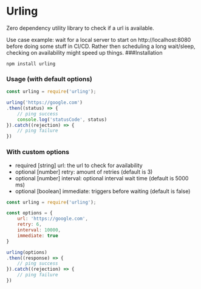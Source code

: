 # Urling
Zero dependency utility library to check if a url is available.

Use case example: wait for a local server to start on http://localhost:8080 before doing some stuff in CI/CD.
Rather then scheduling a long wait/sleep, checking on availability might speed up things.
###Installation

```
npm install urling
```

### Usage (with default options)
```js
const urling = require('urling');

urling('https://google.com')
.then((status) => {
	// ping success
	console.log('statusCode', status)
}).catch((rejection) => {
	// ping failure
})
```

### With custom options

- required [string] url: the url to check for availability
- optional [number] retry: amount of retries (default is 3)
- optional [number] interval: optional interval wait time (default is 5000 ms)
- optional [boolean] immediate: triggers before waiting (default is false)

```js
const urling = require('urling');

const options = {
	url: 'https://google.com',
	retry: 6,
	interval: 10000,
	immediate: true
}

urling(options)
.then((response) => {
	// ping success
}).catch((rejection) => {
	// ping failure
})
``` 
